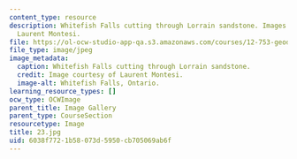 ```yaml
---
content_type: resource
description: Whitefish Falls cutting through Lorrain sandstone. Images courtesy of
  Laurent Montesi.
file: https://ol-ocw-studio-app-qa.s3.amazonaws.com/courses/12-753-geodynamics-seminar-spring-2005/6038f7721b58073d5950cb705069ab6f_23.jpg
file_type: image/jpeg
image_metadata:
  caption: Whitefish Falls cutting through Lorrain sandstone.
  credit: Image courtesy of Laurent Montesi.
  image-alt: Whitefish Falls, Ontario.
learning_resource_types: []
ocw_type: OCWImage
parent_title: Image Gallery
parent_type: CourseSection
resourcetype: Image
title: 23.jpg
uid: 6038f772-1b58-073d-5950-cb705069ab6f
---
```

